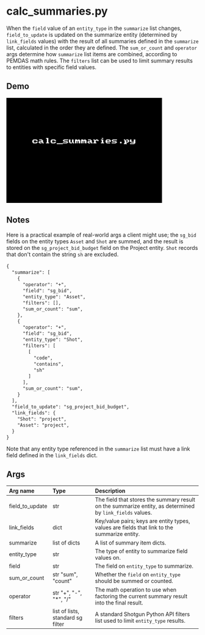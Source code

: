 # calc_summaries.py

When the `field` value of an `entity_type` in the `summarize` list changes,
`field_to_update` is updated on the summarize entity (determined by
`link_fields` values) with the result of all summaries defined in the
`summarize` list, calculated in the order they are defined. The `sum_or_count`
and `operator` args determine how `summarize` list items are combined,
according to PEMDAS math rules. The `filters` list can be used to limit summary
results to entities with specific field values.

## Demo

![](images/calc_summaries1.gif?raw=true)

## Notes

Here is a practical example of real-world args a client might use; the
`sg_bid` fields on the entity types `Asset` and `Shot` are summed, and the
result is stored on the `sg_project_bid_budget` field on the Project entity.
`Shot` records that don't contain the string `sh` are excluded.

```
{
  "summarize": [
    {
      "operator": "+",
      "field": "sg_bid",
      "entity_type": "Asset",
      "filters": [],
      "sum_or_count": "sum",
    },
    {
      "operator": "+",
      "field": "sg_bid",
      "entity_type": "Shot",
      "filters": [
        [
          "code",
          "contains",
          "sh"
        ]
      ],
      "sum_or_count": "sum",
    }
  ],
  "field_to_update": "sg_project_bid_budget",
  "link_fields": {
    "Shot": "project",
    "Asset": "project",
  }
}
```

Note that any entity type referenced in the `summarize` list must have a link
field defined in the `link_fields` dict.

## Args

| Arg name        | Type                   | Description                                                                                              |
| :-              | :-                     | :-                                                                                                       |
| field_to_update | str                    | The field that stores the summary result on the summarize entity, as determined by `link_fields` values. |
| link_fields     | dict                   | Key/value pairs; keys are entity types, values are fields that link to the summarize entity.             |
| summarize       | list of dicts          | A list of summary item dicts.                                                                            |
| entity_type     | str                    | The type of entity to summarize field values on.                                                         |
| field           | str                    | The field on `entity_type` to summarize.                                                                 |
| sum_or_count    | str "sum", "count"     | Whether the `field` on `entity_type` should be summed or counted.                                        |
| operator        | str "+", "-", "*", "/" | The math operation to use when factoring the current summary result into the final result.               |
| filters         | list of lists, standard sg filter | A standard Shotgun Python API filters list used to limit `entity_type` results.               |
